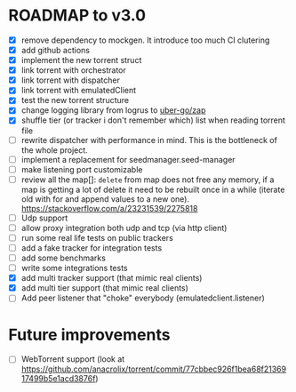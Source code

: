 # ROADMAP to v3.0

- [x] remove dependency to mockgen. It introduce too much CI clutering
- [x] add github actions
- [x] implement the new torrent struct
- [x] link torrent with orchestrator
- [x] link torrent with dispatcher
- [x] link torrent with emulatedClient
- [x] test the new torrent structure
- [x] change logging library from logrus to [uber-go/zap](https://github.com/uber-go/zap)
- [x] shuffle tier (or tracker i don't remember which) list when reading torrent file
- [ ] rewrite dispatcher with performance in mind. This is the bottleneck of the whole project.
- [ ] implement a replacement for seedmanager.seed-manager
- [ ] make listening port customizable
- [ ] review all the map[]: `delete` from map does not free any memory, if a map is getting a lot of delete it need to be rebuilt once in a while (iterate old with for and append values to a new one). https://stackoverflow.com/a/23231539/2275818
- [ ] Udp support
- [ ] allow proxy integration both udp and tcp (via http client)
- [ ] run some real life tests on public trackers
- [ ] add a fake tracker for integration tests
- [ ] add some benchmarks
- [ ] write some integrations tests
- [x] add multi tracker support (that mimic real clients)
- [x] add multi tier support (that mimic real clients)
- [ ] Add peer listener that "choke" everybody (emulatedclient.listener)

# Future improvements

- [ ] WebTorrent support (look at https://github.com/anacrolix/torrent/commit/77cbbec926f1bea68f2136917499b5e1acd3876f)
